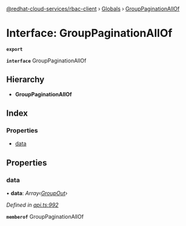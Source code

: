 [@redhat-cloud-services/rbac-client](../README.md) › [Globals](../globals.md) › [GroupPaginationAllOf](grouppaginationallof.md)

# Interface: GroupPaginationAllOf

**`export`** 

**`interface`** GroupPaginationAllOf

## Hierarchy

* **GroupPaginationAllOf**

## Index

### Properties

* [data](grouppaginationallof.md#data)

## Properties

###  data

• **data**: *Array‹[GroupOut](groupout.md)›*

*Defined in [api.ts:992](https://github.com/RedHatInsights/javascript-clients.gi/blob/master/packages/rbac/api.ts#L992)*

**`memberof`** GroupPaginationAllOf
